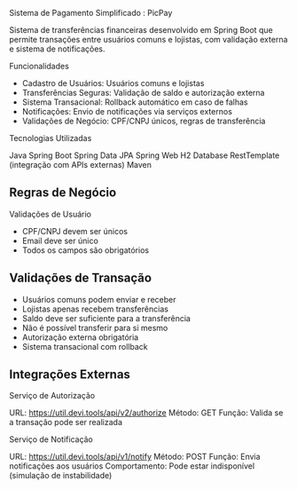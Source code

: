 Sistema de Pagamento Simplificado : PicPay

Sistema de transferências financeiras desenvolvido em Spring Boot que permite transações entre usuários comuns 
e lojistas, com validação externa e sistema de notificações.

Funcionalidades

- Cadastro de Usuários: Usuários comuns e lojistas
- Transferências Seguras: Validação de saldo e autorização externa
- Sistema Transacional: Rollback automático em caso de falhas
- Notificações: Envio de notificações via serviços externos
- Validações de Negócio: CPF/CNPJ únicos, regras de transferência

Tecnologias Utilizadas

Java
Spring Boot
Spring Data JPA
Spring Web
H2 Database 
RestTemplate (integração com APIs externas)
Maven

## Regras de Negócio
Validações de Usuário

- CPF/CNPJ devem ser únicos
- Email deve ser único
- Todos os campos são obrigatórios

## Validações de Transação

- Usuários comuns podem enviar e receber
- Lojistas apenas recebem transferências
- Saldo deve ser suficiente para a transferência
- Não é possível transferir para si mesmo
- Autorização externa obrigatória
- Sistema transacional com rollback

## Integrações Externas
Serviço de Autorização

URL: https://util.devi.tools/api/v2/authorize
Método: GET
Função: Valida se a transação pode ser realizada

Serviço de Notificação

URL: https://util.devi.tools/api/v1/notify
Método: POST
Função: Envia notificações aos usuários
Comportamento: Pode estar indisponível (simulação de instabilidade)